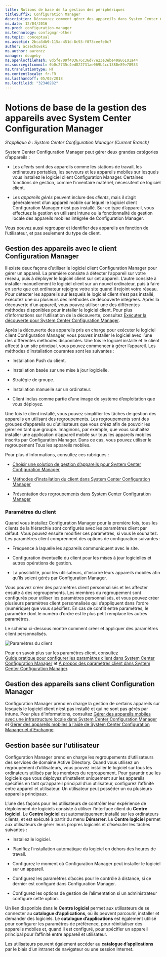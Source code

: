```yaml
---
title: Notions de base de la gestion des périphériques
titleSuffix: Configuration Manager
description: Découvrez comment gérer des appareils dans System Center Configuration Manager.
ms.date: 12/04/2016
ms.prod: configuration-manager
ms.technology: configmgr-other
ms.topic: conceptual
ms.assetid: 2bca3db9-115a-451d-8c93-f073ceefe0c7
author: aczechowski
ms.author: aaroncz
manager: dougeby
ms.openlocfilehash: 8d5fe709f403676c36d77e23e3ebe40a66101a44
ms.sourcegitcommit: 0b0c2735c4ed822731ae069b4cc1380e89e78933
ms.translationtype: HT
ms.contentlocale: fr-FR
ms.lasthandoff: 05/03/2018
ms.locfileid: "32340282"
---
```

# <a name="fundamentals-of-managing-devices-with-system-center-configuration-manager"></a>Notions de base de la gestion des appareils avec System Center Configuration Manager

*S’applique à : System Center Configuration Manager (Current Branch)*

System Center Configuration Manager peut gérer deux grandes catégories d’appareils :

-   Les *clients* sont des appareils comme les stations de travail, les ordinateurs portables, les serveurs et les appareils mobiles sur lesquels vous installez le logiciel client Configuration Manager. Certaines fonctions de gestion, comme l’inventaire matériel, nécessitent ce logiciel client.  

-   Les *appareils gérés* peuvent inclure des *clients*, mais il s’agit généralement d’un appareil mobile sur lequel le logiciel client Configuration Manager n’est pas installé. Sur ce type d’appareil, vous effectuez la gestion en utilisant Intune ou la fonctionnalité de gestion locale des appareils mobiles intégrée de Configuration Manager.

Vous pouvez aussi regrouper et identifier des appareils en fonction de l’utilisateur, et pas seulement du type de client.

## <a name="managing-devices-with-the-configuration-manager-client"></a>Gestion des appareils avec le client Configuration Manager

Il existe deux façons d’utiliser le logiciel client Configuration Manager pour gérer un appareil. La première consiste à détecter l’appareil sur votre réseau, puis à déployer le logiciel client sur cet appareil. L’autre consiste à installer manuellement le logiciel client sur un nouvel ordinateur, puis à faire en sorte que cet ordinateur rejoigne votre site quand il rejoint votre réseau. Pour détecter les appareils sur lesquels le logiciel client n’est pas installé, exécutez une ou plusieurs des méthodes de découverte intégrées. Après la découverte d’un appareil, vous pouvez utiliser une des différentes méthodes disponibles pour installer le logiciel client. Pour plus d’informations sur l’utilisation de la découverte, consultez [Exécuter la découverte pour System Center Configuration Manager](../../core/servers/deploy/configure/run-discovery.md).  

 Après la découverte des appareils pris en charge pour exécuter le logiciel client Configuration Manager, vous pouvez installer le logiciel avec l’une des différentes méthodes disponibles. Une fois le logiciel installé et le client affecté à un site principal, vous pouvez commencer à gérer l’appareil.  Les méthodes d’installation courantes sont les suivantes :

 - Installation Push du client.

 - Installation basée sur une mise à jour logicielle.

 - Stratégie de groupe.

 - Installation manuelle sur un ordinateur.
 - Client inclus comme partie d’une image de système d’exploitation que vous déployez.  


 Une fois le client installé, vous pouvez simplifier les tâches de gestion des appareils en utilisant des regroupements. Les regroupements sont des groupes d’appareils ou d’utilisateurs que vous créez afin de pouvoir les gérer en tant que groupe. Imaginons, par exemple, que vous souhaitez installer une application d’appareil mobile sur tous les appareils mobiles inscrits par Configuration Manager. Dans ce cas, vous pouvez utiliser le regroupement Tous les appareils mobiles.  

 Pour plus d’informations, consultez ces rubriques :  

-   [Choisir une solution de gestion d’appareils pour System Center Configuration Manager](../../core/plan-design/choose-a-device-management-solution.md)  

-   [Méthodes d’installation du client dans System Center Configuration Manager](../../core/clients/deploy/plan/client-installation-methods.md)  

-   [Présentation des regroupements dans System Center Configuration Manager](../../core/clients/manage/collections/introduction-to-collections.md)  

### <a name="client-settings"></a>Paramètres du client  
 Quand vous installez Configuration Manager pour la première fois, tous les clients de la hiérarchie sont configurés avec les paramètres client par défaut. Vous pouvez ensuite modifier ces paramètres, si vous le souhaitez. Les paramètres client comprennent des options de configuration suivantes :

 -  Fréquence à laquelle les appareils communiquent avec le site.

 -  Configuration éventuelle du client pour les mises à jour logicielles et autres opérations de gestion.

 -  La possibilité, pour les utilisateurs, d’inscrire leurs appareils mobiles afin qu’ils soient gérés par Configuration Manager.  

Vous pouvez créer des paramètres client personnalisés et les affecter ensuite à des regroupements.  Les membres du regroupement sont configurés pour utiliser les paramètres personnalisés, et vous pouvez créer plusieurs paramètres client personnalisés qui s’appliquent dans l’ordre (numérique) que vous spécifiez.  En cas de conflit entre paramètres, le paramètre dont le numéro d’ordre est le plus petit remplace les autres paramètres.  

Le schéma ci-dessous montre comment créer et appliquer des paramètres client personnalisés.  

 ![Paramètres du client](media/ClientSettings.gif)  

 Pour en savoir plus sur les paramètres client, consultez  
                [Guide pratique pour configurer les paramètres client dans System Center Configuration Manager](../../core/clients/deploy/configure-client-settings.md) et [À propos des paramètres client dans System Center Configuration Manager](../../core/clients/deploy/about-client-settings.md).

## <a name="managing-devices-without-the-configuration-manager-client"></a>Gestion des appareils sans client Configuration Manager  
 Configuration Manager prend en charge la gestion de certains appareils sur lesquels le logiciel client n’est pas installé et qui ne sont pas gérés par Intune. Pour plus d’informations, consultez [Gérer des appareils mobiles avec une infrastructure locale dans System Center Configuration Manager](../../mdm/understand/manage-mobile-devices-with-on-premises-infrastructure.md) et [Gérer des appareils mobiles à l’aide de System Center Configuration Manager et d’Exchange](../../mdm/deploy-use/manage-mobile-devices-with-exchange-activesync.md).  

## <a name="user-based-management"></a>Gestion basée sur l’utilisateur  
 Configuration Manager prend en charge les regroupements d’utilisateurs des services de domaine Active Directory. Quand vous utilisez un regroupement d’utilisateurs, vous pouvez installer le logiciel sur tous les ordinateurs utilisés par les membres du regroupement. Pour garantir que les logiciels que vous déployez s’installent uniquement sur les appareils spécifiés en tant qu’appareil principal d’un utilisateur, configurez l’affinité entre appareil et utilisateur. Un utilisateur peut posséder un ou plusieurs appareils principaux.  

 L’une des façons pour les utilisateurs de contrôler leur expérience de déploiement de logiciels consiste à utiliser l’interface client du **Centre logiciel**. Le **Centre logiciel** est automatiquement installé sur les ordinateurs clients, et est exécuté à partir du menu **Démarrer**. Le **Centre logiciel** permet aux utilisateurs de gérer leurs propres logiciels et d’exécuter les tâches suivantes :  

-   Installez le logiciel.  

-   Planifiez l’installation automatique du logiciel en dehors des heures de travail.  

-   Configurez le moment où Configuration Manager peut installer le logiciel sur un appareil.  

-   Configurez les paramètres d’accès pour le contrôle à distance, si ce dernier est configuré dans Configuration Manager.  

-   Configurez les options de gestion de l’alimentation si un administrateur configure cette option.  


 Un lien disponible dans le **Centre logiciel** permet aux utilisateurs de se connecter au **catalogue d’applications**, où ils peuvent parcourir, installer et demander des logiciels. Le **catalogue d’applications** est également utilisé pour configurer les paramètres de préférence, pour réinitialiser des appareils mobiles et, quand il est configuré, pour spécifier un appareil principal pour l’affinité entre appareil et utilisateur.   

 Les utilisateurs peuvent également accéder au **catalogue d’applications** par le biais d’un intranet de navigateur ou une session Internet.  
